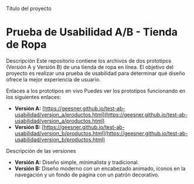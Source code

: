 Título del proyecto
# Prueba de Usabilidad A/B - Tienda de Ropa

Descripción
Este repositorio contiene los archivos de dos prototipos (Versión A y Versión B) de una tienda de ropa en línea. El objetivo del proyecto es realizar una prueba de usabilidad para determinar qué diseño ofrece la mejor experiencia de usuario.

Enlaces a los prototipos en vivo
Puedes ver los prototipos funcionando en los siguientes enlaces:
* **Versión A:** [https://geesner.github.io/test-ab-usabilidad/version_a/productos.html](https://geesner.github.io/test-ab-usabilidad/version_a/productos.html)
* **Versión B:** [https://geesner.github.io/test-ab-usabilidad/version_b/productos.html](https://geesner.github.io/test-ab-usabilidad/version_b/productos.html)

Descripción de las versiones
* **Versión A:** Diseño simple, minimalista y tradicional.
* **Versión B:** Diseño moderno con un encabezado animado, íconos en la navegación y un fondo de página con un patrón decorativo.
